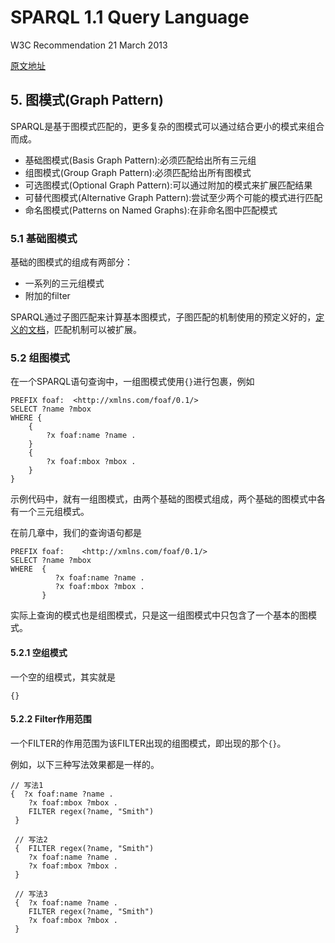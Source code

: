 # SPARQL 1.1 Query Language

W3C Recommendation 21 March 2013

[原文地址](https://www.w3.org/TR/sparql11-query/)

## 5. 图模式(Graph Pattern)

SPARQL是基于图模式匹配的，更多复杂的图模式可以通过结合更小的模式来组合而成。

* 基础图模式(Basis Graph Pattern):必须匹配给出所有三元组
* 组图模式(Group Graph Pattern):必须匹配给出所有图模式
* 可选图模式(Optional Graph Pattern):可以通过附加的模式来扩展匹配结果
* 可替代图模式(Alternative Graph Pattern):尝试至少两个可能的模式进行匹配
* 命名图模式(Patterns on Named Graphs):在非命名图中匹配模式

### 5.1 基础图模式

基础的图模式的组成有两部分：

* 一系列的三元组模式
* 附加的filter

SPARQL通过子图匹配来计算基本图模式，子图匹配的机制使用的预定义好的，[定义的文档](http://www.w3.org/TR/sparql11-entailment/)，匹配机制可以被扩展。

### 5.2 组图模式

在一个SPARQL语句查询中，一组图模式使用`{}`进行包裹，例如

```
PREFIX foaf:  <http://xmlns.com/foaf/0.1/>
SELECT ?name ?mbox
WHERE {
    {
        ?x foaf:name ?name .
    }
    {
        ?x foaf:mbox ?mbox .
    }
}
```

示例代码中，就有一组图模式，由两个基础的图模式组成，两个基础的图模式中各有一个三元组模式。

在前几章中，我们的查询语句都是

```
PREFIX foaf:    <http://xmlns.com/foaf/0.1/>
SELECT ?name ?mbox
WHERE  {
          ?x foaf:name ?name .
          ?x foaf:mbox ?mbox .
       }
```

实际上查询的模式也是组图模式，只是这一组图模式中只包含了一个基本的图模式。

#### 5.2.1 空组模式

一个空的组模式，其实就是

```
{}
```

#### 5.2.2 Filter作用范围

一个FILTER的作用范围为该FILTER出现的组图模式，即出现的那个`{}`。

例如，以下三种写法效果都是一样的。

```
// 写法1
{  ?x foaf:name ?name .
    ?x foaf:mbox ?mbox .
    FILTER regex(?name, "Smith")
 }

 // 写法2
 {  FILTER regex(?name, "Smith")
    ?x foaf:name ?name .
    ?x foaf:mbox ?mbox .
 }

 // 写法3
 {  ?x foaf:name ?name .
    FILTER regex(?name, "Smith")
    ?x foaf:mbox ?mbox .
 }
```







